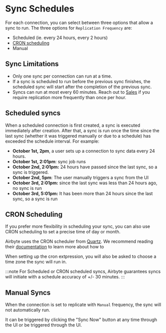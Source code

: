 # Sync Schedules

For each connection, you can select between three options that allow a sync to run. The three options for `Replication Frequency` are:
- Scheduled (ie. every 24 hours, every 2 hours)
- [CRON scheduling](https://www.quartz-scheduler.org/documentation/quartz-2.3.0/tutorials/crontrigger.html)
- Manual

## Sync Limitations

* Only one sync per connection can run at a time. 
* If a sync is scheduled to run before the previous sync finishes, the scheduled sync will start after the completion of the previous sync.
* Syncs can run at most every 60 minutes. Reach out to [Sales](https://airbyte.com/company/talk-to-sales) if you require replication more frequently than once per hour. 

## Scheduled syncs
When a scheduled connection is first created, a sync is executed immediately after creation. After that, a sync is run once the time since the last sync \(whether it was triggered manually or due to a schedule\) has exceeded the schedule interval. For example:

- **October 1st, 2pm**, a user sets up a connection to sync data every 24 hours.
- **October 1st, 2:01pm**: sync job runs
- **October 2nd, 2:01pm:** 24 hours have passed since the last sync, so a sync is triggered.
- **October 2nd, 5pm**: The user manually triggers a sync from the UI
- **October 3rd, 2:01pm:** since the last sync was less than 24 hours ago, no sync is run
- **October 3rd, 5:01pm:** It has been more than 24 hours since the last sync, so a sync is run

## CRON Scheduling
If you prefer more flexibility in scheduling your sync, you can also use CRON scheduling to set a precise time of day or month.

Airbyte uses the CRON scheduler from [Quartz](http://www.quartz-scheduler.org/documentation/quartz-2.3.0/tutorials/crontrigger.html). We recommend reading their [documentation](http://www.quartz-scheduler.org/documentation/quartz-2.3.0/tutorials/crontrigger.html) to learn more about how to 

When setting up the cron extpression, you will also be asked to choose a time zone the sync will run in.

:::note
For Scheduled or CRON scheduled syncs, Airbyte guarantees syncs will initiate with a schedule accuracy of +/- 30 minutes.
:::

## Manual Syncs
When the connection is set to replicate with `Manual` frequency, the sync will not automatically run. 

It can be triggered by clicking the "Sync Now" button at any time through the UI or be triggered through the UI.